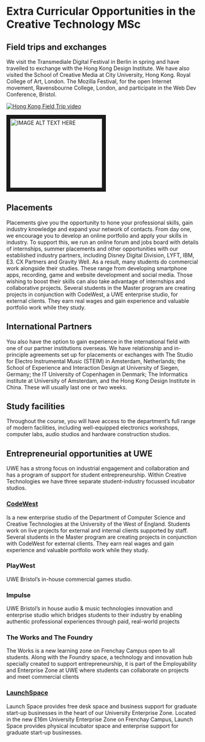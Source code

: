 # Extra Curricular Opportunities in the Creative Technology MSc

## Field trips and exchanges

We visit the Transmediale Digital Festival in Berlin in spring and have travelled to exchange with the Hong Kong Design Institute. We have also visited the School of Creative Media at City University, Hong Kong. Royal College of Art, London. The Mozilla Festival, for the open Internet movement, Ravensbourne College, London, and participate in the Web Dev Conference, Bristol.

[![Hong Kong Field Trip video](http://img.youtube.com/vi/4WjYgvO2D0A/0.jpg)](http://www.youtube.com/watch?v=4WjYgvO2D0A)

<a href="http://www.youtube.com/watch?feature=player_embedded&v=4WjYgvO2D0A
" target="_blank"><img src="http://img.youtube.com/vi/4WjYgvO2D0A/0.jpg" 
alt="IMAGE ALT TEXT HERE" width="240" height="180" border="10" /></a>


## Placements

Placements give you the opportunity to hone your professional skills, gain industry knowledge and expand your network of contacts.
From day one, we encourage you to develop an online portfolio and apply your skills in industry. To support this, we run an online forum and jobs board with details of internships, summer placements and other opportunities with our established industry partners, including Disney Digital Division, LYFT, IBM, E3. CX Partners and Gravity Well.
As a result, many students do commercial work alongside their studies. These range from developing smartphone apps, recording, game and website development and social media. Those wishing to boost their skills can also take advantage of internships and collaborative projects. Several students in the Master program are creating projects in conjunction with CodeWest, a UWE enterprise studio, for external clients. They earn real wages and gain experience and valuable portfolio work while they study.

## International Partners

You also have the option to gain experience in the international field with one of our partner institutions overseas. We have relationship and in-principle agreements set up for placements or exchanges with The Studio for Electro Instrumental Music (STEIM) in Amsterdam, Netherlands; the School of Experience and Interaction Design at University of Siegen, Germany; the IT University of Copenhagen in Denmark; The Informatics institute at University of Amsterdam, and the Hong Kong Design Institute in China. These will usually last one or two weeks.

## Study facilities

Throughout the course, you will have access to the department’s full range of modern facilities, including well-equipped electronics workshops, computer labs, audio studios and hardware construction studios.

## Entrepreneurial opportunities at UWE

UWE has a strong focus on industrial engagement and collaboration and has a program of support for student entrepreneurship. Within Creative Technologies we have three separate student-industry focussed incubator studios.

### [CodeWest](https://www.codewest.uk/about.html)
Is a new enterprise studio of the Department of Computer Science and Creative Technologies at the University of the West of England. Students work on live projects for external and internal clients supported by staff. Several students in the Master program are creating projects in conjunction with CodeWest for external clients. They earn real wages and gain experience and valuable portfolio work while they study.
### PlayWest
UWE Bristol’s in-house commercial games studio.
### Impulse
UWE Bristol’s in house audio & music technologies innovation and enterprise studio which bridges students to their industry by enabling authentic professional experiences through paid, real-world projects
### The Works and The Foundry
The Works is a new learning zone on Frenchay Campus open to all students. Along with the Foundry space, a technology and innovation hub specially created to support entrepreneurship, it is part of the Employability and Enterprise Zone at UWE where students can collaborate on projects and meet commercial clients
### [LaunchSpace](http://www1.uwe.ac.uk/about/enterprise/launchspace.aspx?utm_source=LaunchSpace&utm_medium=Short-URL)
Launch Space provides free desk space and business support for graduate start-up businesses in the heart of our University Enterprise Zone. Located in the new £16m University Enterprise Zone on Frenchay Campus, Launch Space provides physical incubator space and enterprise support for graduate start-up businesses.
